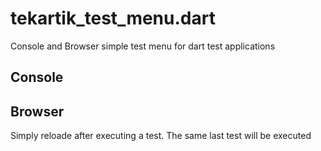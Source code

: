 # tekartik_test_menu.dart

Console and Browser simple test menu for dart test applications

## Console

## Browser

Simply reloade after executing a test. The same last test will be executed

